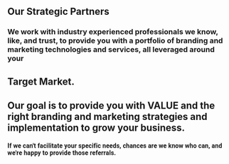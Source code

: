 <div class="section" id="section3" >

 <div class="container"> <div class="row text-left"> <div class="col-md-6 text-center" data-sr="hustle 20%, reset"><h2 data-sr="hustle 20%, reset"  class="text-right">Our Strategic Partners</h2><h3 data-sr="hustle 20%, reset" class="text-right text-warning">We work with industry experienced professionals we know, like, and trust, to provide you with a portfolio of branding and marketing technologies and services, all leveraged around your <h2 data-sr="wait 0.6s, hustle 20%, reset" class="text-right">Target Market.</h2></h3></div><div  class="col-md-6" data-sr="hustle 20%, reset">
  <h2 data-sr="wait 0.6s, hustle 20%, reset" class="text-warning">Our goal is to provide you with VALUE and the right branding and marketing strategies and implementation to grow your business.</h2></h3><p class="lead text-left text-primary"><h4 data-sr="hustle 20%, reset" class="text-left" style="font-family: Roboto, 'Helvetica Neue', Helvetica, Arial, sans-serif; letter-spacing: 0.1px;" class="text-warning">If we can't facilitate your specific needs, chances are we know who can, and we're happy to provide those referrals.</h4></p> </div></div></div>

</div>

